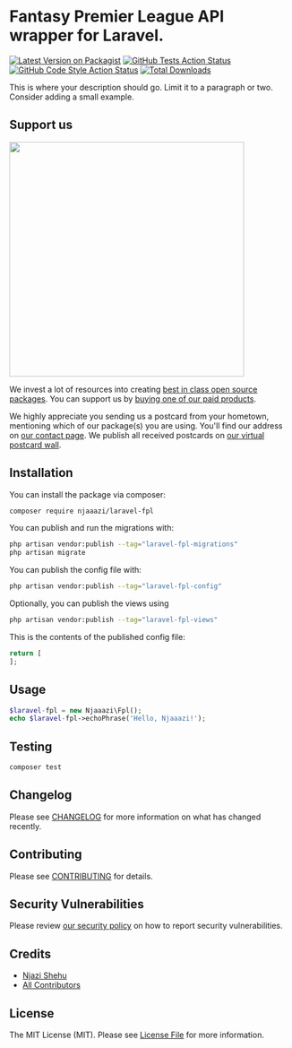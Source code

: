 # Fantasy Premier League API wrapper for Laravel.

[![Latest Version on Packagist](https://img.shields.io/packagist/v/njaaazi/laravel-fpl.svg?style=flat-square)](https://packagist.org/packages/njaaazi/laravel-fpl)
[![GitHub Tests Action Status](https://img.shields.io/github/workflow/status/njaaazi/laravel-fpl/run-tests?label=tests)](https://github.com/njaaazi/laravel-fpl/actions?query=workflow%3Arun-tests+branch%3Amain)
[![GitHub Code Style Action Status](https://img.shields.io/github/workflow/status/njaaazi/laravel-fpl/Check%20&%20fix%20styling?label=code%20style)](https://github.com/njaaazi/laravel-fpl/actions?query=workflow%3A"Check+%26+fix+styling"+branch%3Amain)
[![Total Downloads](https://img.shields.io/packagist/dt/njaaazi/laravel-fpl.svg?style=flat-square)](https://packagist.org/packages/njaaazi/laravel-fpl)

This is where your description should go. Limit it to a paragraph or two. Consider adding a small example.

## Support us

[<img src="https://github-ads.s3.eu-central-1.amazonaws.com/laravel-fpl.jpg?t=1" width="419px" />](https://spatie.be/github-ad-click/laravel-fpl)

We invest a lot of resources into creating [best in class open source packages](https://spatie.be/open-source). You can support us by [buying one of our paid products](https://spatie.be/open-source/support-us).

We highly appreciate you sending us a postcard from your hometown, mentioning which of our package(s) you are using. You'll find our address on [our contact page](https://spatie.be/about-us). We publish all received postcards on [our virtual postcard wall](https://spatie.be/open-source/postcards).

## Installation

You can install the package via composer:

```bash
composer require njaaazi/laravel-fpl
```

You can publish and run the migrations with:

```bash
php artisan vendor:publish --tag="laravel-fpl-migrations"
php artisan migrate
```

You can publish the config file with:

```bash
php artisan vendor:publish --tag="laravel-fpl-config"
```

Optionally, you can publish the views using

```bash
php artisan vendor:publish --tag="laravel-fpl-views"
```

This is the contents of the published config file:

```php
return [
];
```

## Usage

```php
$laravel-fpl = new Njaaazi\Fpl();
echo $laravel-fpl->echoPhrase('Hello, Njaaazi!');
```

## Testing

```bash
composer test
```

## Changelog

Please see [CHANGELOG](CHANGELOG.md) for more information on what has changed recently.

## Contributing

Please see [CONTRIBUTING](.github/CONTRIBUTING.md) for details.

## Security Vulnerabilities

Please review [our security policy](../../security/policy) on how to report security vulnerabilities.

## Credits

- [Njazi Shehu](https://github.com/njaaazi)
- [All Contributors](../../contributors)

## License

The MIT License (MIT). Please see [License File](LICENSE.md) for more information.
